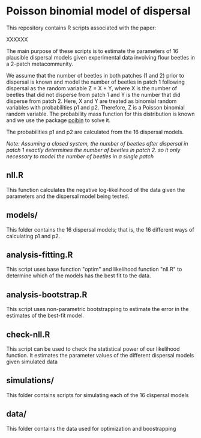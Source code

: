 # Poisson binomial model of dispersal

This repository contains R scripts associated with the paper:

XXXXXX

The main purpose of these scripts is to estimate the parameters of 16 plausible dispersal models given experimental data involving flour beetles in a 2-patch metacommunity.

We assume that the number of beetles in both patches (1 and 2) prior to dispersal is known and model the number of beetles in patch 1 following dispersal as the random variable Z = X + Y, where X is the number of beetles that did not disperse from patch 1 and Y is the number that did disperse from patch 2. Here, X and Y are treated as binomial random variables with probabilities p1 and p2. Therefore, Z is a Poisson binomial random variable. The probability mass function for this distribution is known and we use the package [poibin](https://cran.r-project.org/web/packages/poibin/index.html) to solve it.

The probabilities p1 and p2 are calculated from the 16 dispersal models.

*Note: Assuming a closed system, the number of beetles after dispersal in patch 1 exactly determines the number of beetles in patch 2. so it only necessary to model the number of beetles in a single patch*

## nll.R

This function calculates the negative log-likelihood of the data given the parameters and the dispersal model being tested.

## models/

This folder contains the 16 dispersal models; that is, the 16 different ways of calculating p1 and p2.

## analysis-fitting.R

This script uses base function "optim" and likelihood function "nll.R" to determine which of the models has the best fit to the data.

## analysis-bootstrap.R

This script uses non-parametric bootstrapping to estimate the error in the estimates of the best-fit model.

## check-nll.R

This script can be used to check the statistical power of our likelihood function. It estimates the parameter values of the different dispersal models given simulated data

## simulations/

This folder contains scripts for simulating each of the 16 dispersal models

## data/

This folder contains the data used for optimization and boostrapping

